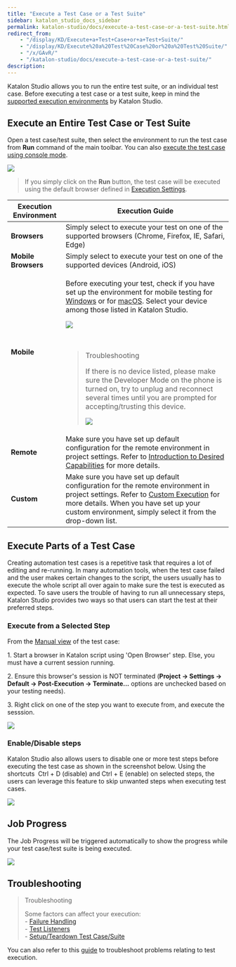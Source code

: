 ```yaml
---
title: "Execute a Test Case or a Test Suite" 
sidebar: katalon_studio_docs_sidebar
permalink: katalon-studio/docs/execute-a-test-case-or-a-test-suite.html 
redirect_from:
    - "/display/KD/Execute+a+Test+Case+or+a+Test+Suite/"
    - "/display/KD/Execute%20a%20Test%20Case%20or%20a%20Test%20Suite/"
    - "/x/GAvR/"
    - "/katalon-studio/docs/execute-a-test-case-or-a-test-suite/"
description: 
---
```

Katalon Studio allows you to run the entire test suite, or an individual test case. Before executing a test case or a test suite, keep in mind the [supported execution environments](/display/KD/Supported+Environments) by Katalon Studio. 

Execute an Entire Test Case or Test Suite
-----------------------------------------

Open a test case/test suite, then select the environment to run the test case from **Run** command of the main toolbar. You can also [execute the test case using console mode](/display/KD/Console+Mode+Execution). 

![](../../images/katalon-studio/docs/execute-a-test-case-or-a-test-suite/image2018-8-2-153A203A44.png)

> If you simply click on the **Run** button, the test case will be executed using the default browser defined in [Execution Settings](/display/KD/Execution+Settings).

<table><thead><tr><th>Execution Environment</th><th>Execution Guide</th></tr></thead><tbody><tr><td><strong>Browsers</strong></td><td>Simply select to execute your test on one of the supported browsers (Chrome, Firefox, IE, Safari, Edge)</td></tr><tr><td><strong>Mobile Browsers</strong></td><td>Simply select to execute your test on one of the supported devices (Android, iOS)</td></tr><tr><td><strong>Mobile</strong></td><td><p>Before executing your test, check if you have set up the environment for mobile testing for <a href="/display/KD/Mobile+on+Windows">Windows</a> or for <a href="/display/KD/Mobile+on+macOS">macOS</a>. Select your device among those listed in Katalon Studio.</p><img src="../../images/katalon-studio/docs/execute-a-test-case-or-a-test-suite/image2018-1-26-183A543A41.png"><p>&nbsp;</p><blockquote class="important"><p class="title">Troubleshooting</p><p>If there is no device listed, please make sure the Developer Mode on the phone is turned on, try to unplug and reconnect several times until you are prompted for accepting/trusting this device.</p><p><img src="../../images/katalon-studio/docs/execute-a-test-case-or-a-test-suite/image2018-8-2-153A313A52.png"></p></blockquote></td></tr><tr><td><strong>Remote</strong></td><td>Make sure you have set up default configuration for the remote environment in project settings. Refer to&nbsp;<a href="/display/KD/Introduction+to+Desired+Capabilities">Introduction to Desired Capabilities</a>&nbsp;for more details.</td></tr><tr><td><strong>Custom</strong></td><td>Make sure you have set up default configuration for the remote environment in project settings. Refer to&nbsp;<a class="external-link" href="/x/cgFO#ExecutionSettings-CustomExecution" rel="nofollow">Custom Execution</a>&nbsp;for more details. When you have set up your custom environment, simply select it from the drop-down list.</td></tr></tbody></table>

Execute Parts of a Test Case
----------------------------

Creating automation test cases is a repetitive task that requires a lot of editing and re-running. In many automation tools, when the test case failed and the user makes certain changes to the script, the users usually has to execute the whole script all over again to make sure the test is executed as expected. To save users the trouble of having to run all unnecessary steps, Katalon Studio provides two ways so that users can start the test at their preferred steps.

### Execute from a Selected Step

From the [Manual view](/display/KD/Manual+View) of the test case:

1\. Start a browser in Katalon script using 'Open Browser' step. Else, you must have a current session running.

2. Ensure this browser's session is NOT terminated (**Project -> Settings -> Default -> Post-Execution -> Terminate...** options are unchecked based on your testing needs).

3\. Right click on one of the step you want to execute from, and execute the sesssion.

![](../../images/katalon-studio/docs/execute-a-test-case-or-a-test-suite/image2017-8-18-113A343A23.png)

### Enable/Disable steps

Katalon Studio also allows users to disable one or more test steps before executing the test case as shown in the screenshot below. Using the shortcuts  Ctrl + D (disable) and Ctrl + E (enable) on selected steps, the users can leverage this feature to skip unwanted steps when executing test cases.

![](../../images/katalon-studio/docs/execute-a-test-case-or-a-test-suite/image2017-8-18-113A363A13.png)

Job Progress
------------

The Job Progress will be triggered automatically to show the progress while your test case/test suite is being executed.

![](../../images/katalon-studio/docs/execute-a-test-case-or-a-test-suite/image2017-6-30-203A543A25.png)

Troubleshooting
---------------

> Troubleshooting
> 
> Some factors can affect your execution:  
> \- [Failure Handling](/display/KD/Failure+Handling)  
> \- [Test Listeners](/pages/viewpage.action?pageId=5126383)  
> \- [Setup/Teardown Test Case/Suite](/pages/viewpage.action?pageId=12419091)

You can also refer to this [guide](/display/KD/Troubleshooting+common+issues+related+to+interacting+with+an+element) to troubleshoot problems relating to test execution.